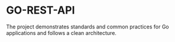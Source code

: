 # GO-REST-API
The project demonstrates standards and common practices for Go applications and follows a clean architecture.
